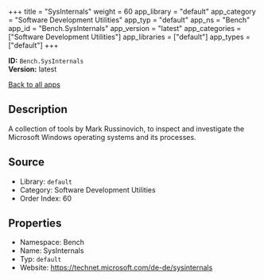 ﻿+++
title = "SysInternals"
weight = 60
app_library = "default"
app_category = "Software Development Utilities"
app_typ = "default"
app_ns = "Bench"
app_id = "Bench.SysInternals"
app_version = "latest"
app_categories = ["Software Development Utilities"]
app_libraries = ["default"]
app_types = ["default"]
+++

**ID:** `Bench.SysInternals`  
**Version:** latest  
<!--more-->

[Back to all apps](/apps/)

## Description
A collection of tools by Mark Russinovich, to inspect and investigate
the Microsoft Windows operating systems and its processes.

## Source

* Library: `default`
* Category: Software Development Utilities
* Order Index: 60

## Properties

* Namespace: Bench
* Name: SysInternals
* Typ: `default`
* Website: <https://technet.microsoft.com/de-de/sysinternals>


